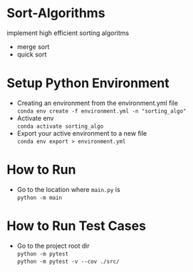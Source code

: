# Sort-Algorithms
implement high efficient sorting algoritms 
- merge sort
- quick sort

# Setup Python Environment
- Creating an environment from the environment.yml file <br/>
`conda env create -f environment.yml -n "sorting_algo"`
- Activate env <br/>
`conda activate sorting_algo`
- Export your active environment to a new file <br/>
`conda env export > environment.yml`

# How to Run 
- Go to the location where `main.py` is <br/>
`python -m main`
# How to Run Test Cases
- Go to the project root dir <br/>
`python -m pytest` <br/>
`python -m pytest -v --cov ./src/` 


